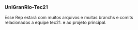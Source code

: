### UniGranRio-Tec21

Esse Rep estará com muitos arquivos e muitas branchs e comits relacionados a equipe tec21. e ao projeto principal.